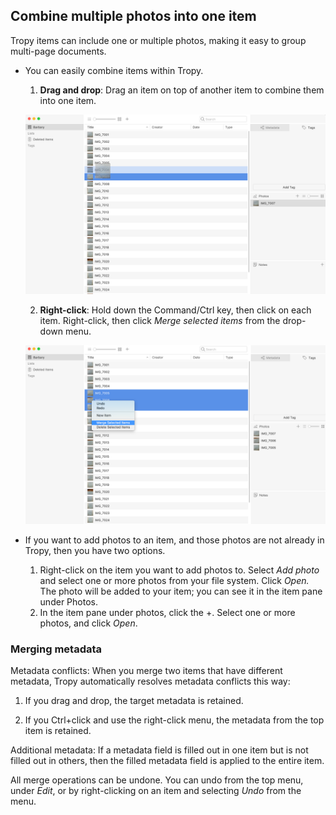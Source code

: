 ## Combine multiple photos into one item

Tropy items can include one or multiple photos, making it easy to group multi-page documents.

* You can easily combine items within Tropy.

  1. **Drag and drop**: Drag an item on top of another item to combine them into one item.
  
    ![](/assets/drag-and-drop-merge.png)

  2. **Right-click**: Hold down the Command/Ctrl key, then click on each item. Right-click, then click *Merge selected items* from the drop-down menu.
  
    ![](/assets/right-click-merge.png)

* If you want to add photos to an item, and those photos are not already in Tropy, then you have two options.

  1. Right-click on the item you want to add photos to. Select *Add photo* and select one or more photos from your file system. Click *Open.* The photo will be added to your item; you can see it in the item pane under Photos.
  2. In the item pane under photos, click the +. Select one or more photos, and click *Open*. 


### Merging metadata

Metadata conflicts: When you merge two items that have different metadata, Tropy automatically resolves metadata conflicts this way:

1. If you drag and drop, the target metadata is retained.

2. If you Ctrl+click and use the right-click menu, the metadata from the top item is retained.

Additional metadata: If a metadata field is filled out in one item but is not filled out in others, then the filled metadata field is applied to the entire item.

All merge operations can be undone. You can undo from the top menu, under *Edit*, or by right-clicking on an item and selecting *Undo* from the menu.

  


